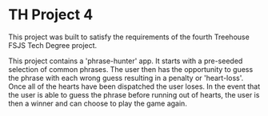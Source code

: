 # TH Project 4

This project was built to satisfy the requirements of the fourth Treehouse FSJS Tech Degree project. 

This project contains a 'phrase-hunter' app. It starts with a pre-seeded selection of common phrases. The user then
has the opportunity to guess the phrase with each wrong guess resulting in a penalty or 'heart-loss'. Once all of the
hearts have been dispatched the user loses. In the event that the user is able to guess the phrase before running out
of hearts, the user is then a winner and can choose to play the game again. 

 

